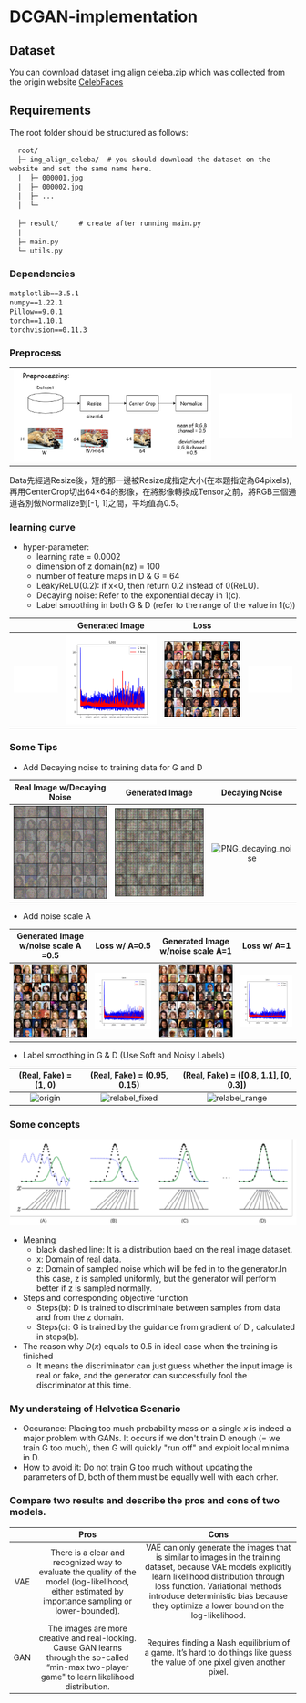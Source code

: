 # DCGAN-implementation



## Dataset
You can download dataset img align celeba.zip which was collected from the origin website [CelebFaces](http://mmlab.ie.cuhk.edu.hk/projects/CelebA.html)

## Requirements
The root folder should be structured as follows:
```
  root/
  ├─ img_align_celeba/  # you should download the dataset on the website and set the same name here.
  |  ├─ 000001.jpg
  |  ├─ 000002.jpg
  |  ├─ ...
  |  └─
  
  ├─ result/     # create after running main.py
  |
  ├─ main.py
  └─ utils.py
```

### Dependencies
```
matplotlib==3.5.1
numpy==1.22.1
Pillow==9.0.1
torch==1.10.1
torchvision==0.11.3
```

### Preprocess
|   |   |
|:--:|:--:|
|![GAN_Preprocessing.png](./image/GAN_Preprocessing.png)|![Dummy](https://github.com/JiaLingTu/DCGAN-implementation/blob/main/image//Dummy.png)|

Data先經過Resize後，短的那一邊被Resize成指定大小(在本題指定為64pixels),再用CenterCrop切出64×64的影像，在將影像轉換成Tensor之前，將RGB三個通道各別做Normalize到[-1, 1]之間，平均值為0.5。


### learning curve 
- hyper-parameter:
    - learning rate = 0.0002
    - dimension of z domain(nz) = 100
    - number of feature maps in D & G = 64
    - LeakyReLU(0.2): if x<0, then return 0.2 instead of 0(ReLU).
    - Decaying noise: Refer to the exponential decay in 1(c).
    - Label smoothing in both G & D (refer to the range of the value in 1(c))
    
|   | Generated Image | Loss |  |
|:--:|:--:|:--:|:--:|
|![Dummy](https://github.com/JiaLingTu/DCGAN-implementation/blob/main/image/Dummy.png)|![loss](https://github.com/JiaLingTu/DCGAN-implementation/blob/main/image/loss.png)|![iter_15500](https://github.com/JiaLingTu/DCGAN-implementation/blob/main/image/fake_samples_iter_15500.png)|![Dummy](https://github.com/JiaLingTu/DCGAN-implementation/blob/main/image/Dummy.png)|

### Some Tips
- Add Decaying noise to training data for G and D

| Real Image w/Decaying Noise | Generated Image | Decaying Noise |
|:--:|:--:|:--:|
|![GIF_real_add_noise](https://github.com/JiaLingTu/DCGAN-implementation/blob/main/image/Add_noise.gif)|![GIF_fake_add_noise](https://github.com/JiaLingTu/DCGAN-implementation/blob/main/image/Add_noise_fake.gif)|![PNG_decaying_noise](https://github.com/JiaLingTu/DCGAN-implementation/blob/main/image\Strategy.png)|

- Add noise scale A

| Generated Image w/noise scale A =0.5|Loss w/ A=0.5|Generated Image w/noise scale A=1|Loss w/ A=1|
|:--:|:--:|:--:|:--:|
|![fake_A0.5](https://github.com/JiaLingTu/DCGAN-implementation/blob/main/image/fake_samples_iter_8241_A0.5.png)|![loss_A0.5](https://github.com/JiaLingTu/DCGAN-implementation/blob/main/image/loss_A0.5.png)|![fake_A1](https://github.com/JiaLingTu/DCGAN-implementation/blob/main/image/fake_samples_iter_8241_A1.png)|![loss_A1](https://github.com/JiaLingTu/DCGAN-implementation/blob/main/image/loss_A1.png)|

- Label smoothing in G & D (Use Soft and Noisy Labels)  

| (Real, Fake) = (1, 0) | (Real, Fake) = (0.95, 0.15) | (Real, Fake) = ([0.8, 1.1], [0, 0.3]) |
|:--:|:--:|:--:|
|![origin](https://github.com/JiaLingTu/DCGAN-implementation/blob/main/image\result0_fake_samples_iter_6334.png)|![relabel_fixed](https://github.com/JiaLingTu/DCGAN-implementation/blob/main/image\relabel_fixed.png)|![relabel_range](https://github.com/JiaLingTu/DCGAN-implementation/blob/main/image\relabel_range.png)|


### Some concepts
![2(a)](https://github.com/JiaLingTu/DCGAN-implementation/blob/main/image/2(a).png)
- Meaning
    - black dashed line: It is a distribution baed on the real image dataset.
    - x: Domain of real data.
    - z: Domain of sampled noise which will be fed in to the generator.In this case, z is sampled uniformly, but the generator will perform better if z is sampled normally.
- Steps and corresponding objective function
    - Steps(b): D is trained to discriminate between samples from data and from the z domain.
    - Steps(c): G is trained by the guidance from gradient of D , calculated in steps(b).
- The reason why $D(x)$ equals to 0.5 in ideal case when the training is finished
    - It means the discriminator can just guess whether the input image is real or fake, and the generator can successfully fool the discriminator at this time.

### My understaing of Helvetica Scenario
- Occurance: Placing too much probability mass on a single $x$ is indeed a major problem with GANs. It occurs if we don't train D enough (= we train G too much), then G will quickly "run off" and exploit local minima in D.
- How to avoid it: Do not train G too much without updating the parameters of D, both of them must be equally well with each orher.

### Compare two results and describe the pros and cons of two models.
|  |Pros|Cons|
|:--:|:--:|:--:|
|VAE| There is a clear and recognized way to evaluate the quality of the model (log-likelihood, either estimated by importance sampling or lower-bounded). | VAE can only generate the images that is similar to images in the training dataset, because VAE models explicitly learn likelihood distribution through loss function. Variational methods introduce deterministic bias because they optimize a lower bound on the log-likelihood. |
|GAN| The images are more creative and real-looking. Cause GAN learns through the so-called “min-max two-player game" to learn likelihood distribution.| Requires finding a Nash equilibrium of a game. It’s hard to do things like guess the value of one pixel given another pixel. |


